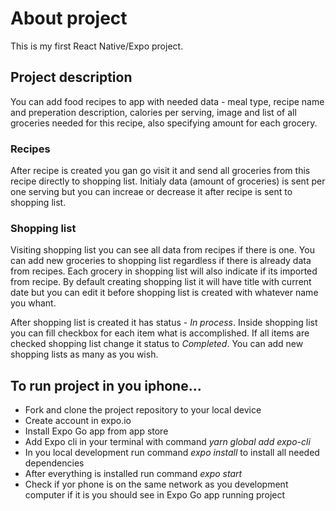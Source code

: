 # About project

This is my first React Native/Expo project.

## Project description

You can add food recipes to app with needed data - meal type, recipe name and preperation description, calories per serving, image and list of all groceries needed for this recipe, also specifying amount for each grocery.

### Recipes

After recipe is created you gan go visit it and send all groceries from this recipe directly to shopping list. Initialy data (amount of groceries) is sent per one serving but you can increae or decrease it after recipe is sent to shopping list.

### Shopping list

Visiting shopping list you can see all data from recipes if there is one. You can add new groceries to shopping list regardless if there is already data from recipes. Each grocery in shopping list will also indicate if its imported from recipe. By default creating shopping list it will have title with current date but you can edit it before shopping list is created with whatever name you whant.

After shopping list is created it has status - _In process_. Inside shopping list you can fill checkbox for each item what is accomplished. If all items are checked shopping list change it status to _Completed_.
You can add new shopping lists as many as you wish.

## To run project in you iphone...

-   Fork and clone the project repository to your local device
-   Create account in expo.io
-   Install Expo Go app from app store
-   Add Expo cli in your terminal with command _yarn global add expo-cli_
-   In you local development run command _expo install_ to install all needed dependencies
-   After everything is installed run command _expo start_
-   Check if yor phone is on the same network as you development computer if it is you should see in Expo Go app running project
